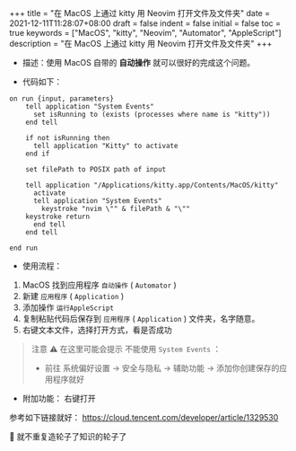 +++
title = "在 MacOS 上通过 kitty 用 Neovim 打开文件及文件夹"
date = 2021-12-11T11:28:07+08:00
draft = false
indent = false
initial = false
toc = true
keywords = ["MacOS", "kitty", "Neovim", "Automator", "AppleScript"]
description = "在 MacOS 上通过 kitty 用 Neovim 打开文件及文件夹"
+++

- 描述：使用 MacOS 自带的 **自动操作** 就可以很好的完成这个问题。

- 代码如下：

```AppleScript
on run {input, parameters}
    tell application "System Events"
      set isRunning to (exists (processes where name is "kitty"))
    end tell

    if not isRunning then
      tell application "Kitty" to activate
    end if

    set filePath to POSIX path of input

    tell application "/Applications/kitty.app/Contents/MacOS/kitty"
      activate
      tell application "System Events"
        keystroke "nvim \"" & filePath & "\""
	keystroke return
      end tell
    end tell

end run
```

- 使用流程：

1. MacOS 找到应用程序 `自动操作` ( `Automator` )
2. 新建 `应用程序` ( `Application` )
3. 添加操作 `运行AppleScript`
4. 复制粘贴代码后保存到 `应用程序` ( `Application` ) 文件夹，名字随意。
5. 右键文本文件，选择打开方式，看是否成功

> 注意 ⚠️  在这里可能会提示 不能使用 `System Events` ：
> - 前往 系统偏好设置 -> 安全与隐私 -> 辅助功能 -> 添加你创建保存的应用程序就好

- 附加功能： 右键打开

参考如下链接就好： https://cloud.tencent.com/developer/article/1329530

🤔 就不重复造轮子了知识的轮子了
